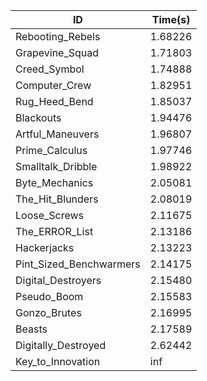 |ID|Time(s)|
|-|-|
|Rebooting_Rebels|1.68226|
|Grapevine_Squad|1.71803|
|Creed_Symbol|1.74888|
|Computer_Crew|1.82951|
|Rug_Heed_Bend|1.85037|
|Blackouts|1.94476|
|Artful_Maneuvers|1.96807|
|Prime_Calculus|1.97746|
|Smalltalk_Dribble|1.98922|
|Byte_Mechanics|2.05081|
|The_Hit_Blunders|2.08019|
|Loose_Screws|2.11675|
|The_ERROR_List|2.13186|
|Hackerjacks|2.13223|
|Pint_Sized_Benchwarmers|2.14175|
|Digital_Destroyers|2.15480|
|Pseudo_Boom|2.15583|
|Gonzo_Brutes|2.16995|
|Beasts|2.17589|
|Digitally_Destroyed|2.62442|
|Key_to_Innovation|inf|
